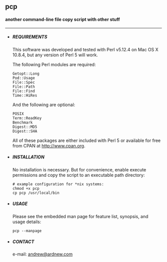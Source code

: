 ## pcp
#### another command-line file copy script with other stuff

---

- ##### REQUIREMENTS

   This software was developed and tested with Perl v5.12.4 on Mac OS X 10.8.4, but any version of Perl 5 will work.

   The following Perl modules are required:
   
   ```
   Getopt::Long
   Pod::Usage
   File::Spec
   File::Path
   File::Find
   Time::HiRes
   ```

   And the following are optional:

   ```
   POSIX
   Term::ReadKey
   Benchmark
   Digest::MD5
   Digest::SHA
   ```

   All of these packages are either included with Perl 5 or available for free from CPAN at <http://www.cpan.org>.

- ##### INSTALLATION

   No installation is necessary. But for convenience, enable execute permissions and copy the script to an executable path directory:

   ```
   # example configuration for *nix systems:
   chmod +x pcp
   cp pcp /usr/local/bin
   ```

- ##### USAGE

   Please see the embedded man page for feature list, synopsis, and usage details:

   ```
   pcp --manpage
   ```

- ##### CONTACT

   e-mail: <andrew@ardnew.com>
